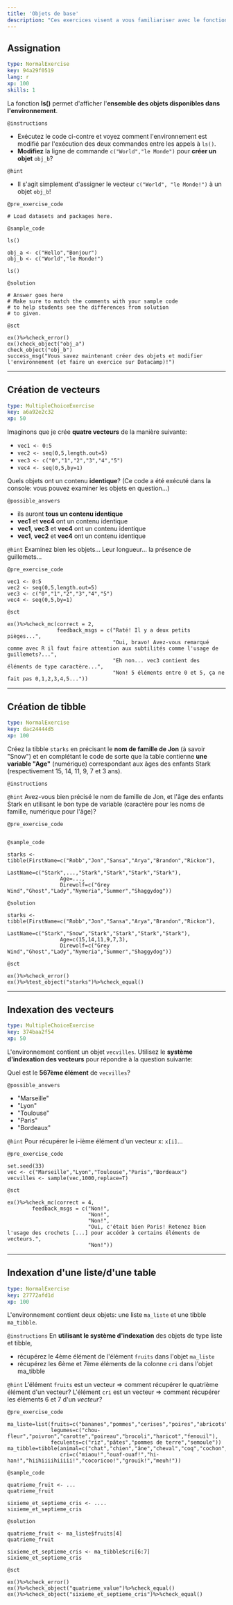 ```yaml
---
title: 'Objets de base'
description: "Ces exercices visent a vous familiariser avec le fonctionnement de R, les objets, l'environnement, etc.\n\nhttp://perso.ens-lyon.fr/lise.vaudor/Supports_formation/startR_1_objets_de_base.html"
---
```


## Assignation

```yaml
type: NormalExercise
key: 94a29f0519
lang: r
xp: 100
skills: 1
```

La fonction **ls()** permet d'afficher l'**ensemble des objets disponibles dans l'environnement**.

`@instructions`
- Exécutez le code ci-contre et voyez comment l'environnement est modifié par l'exécution des deux commandes entre les appels à `ls()`.
- **Modifiez** la ligne de commande `c("World","le Monde")` pour **créer un objet** `obj_b`?

`@hint`
- Il s'agit simplement d'assigner le vecteur `c("World", "le Monde!")` à un objet `obj_b`!

`@pre_exercise_code`
```{r}
# Load datasets and packages here.
```

`@sample_code`
```{r}
ls()

obj_a <- c("Hello","Bonjour")
obj_b <- c("World","le Monde!")

ls()
```

`@solution`
```{r}
# Answer goes here
# Make sure to match the comments with your sample code
# to help students see the differences from solution
# to given.
```

`@sct`
```{r}
ex()%>%check_error()
ex()check_object("obj_a")
check_object("obj_b")
success_msg("Vous savez maintenant créer des objets et modifier l'environnement (et faire un exercice sur Datacamp)!")
```

---

## Création de vecteurs

```yaml
type: MultipleChoiceExercise
key: a6a92e2c32
xp: 50
```

Imaginons que je crée **quatre vecteurs** de la manière suivante:

- `vec1 <- 0:5`
- `vec2 <- seq(0,5,length.out=5)`
- `vec3 <- c("0","1","2","3","4","5")`
- `vec4 <- seq(0,5,by=1)`

Quels objets ont un contenu **identique**? (Ce code a été exécuté dans la console: vous pouvez examiner les objets en question...)

`@possible_answers`
- ils auront **tous un contenu identique**
- **vec1** et **vec4** ont un contenu identique
- **vec1**, **vec3** et **vec4** ont un contenu identique
- **vec1**, **vec2** et **vec4** ont un contenu identique

`@hint`
Examinez bien les objets... Leur longueur... la présence de guillemets...

`@pre_exercise_code`
```{r}
vec1 <- 0:5
vec2 <- seq(0,5,length.out=5)
vec3 <- c("0","1","2","3","4","5")
vec4 <- seq(0,5,by=1)
```

`@sct`
```{r}
ex()%>%check_mc(correct = 2,
                feedback_msgs = c("Raté! Il y a deux petits pièges...",
                                  "Oui, bravo! Avez-vous remarqué comme avec R il faut faire attention aux subtilités comme l'usage de guillemets?...",
                                  "Eh non... vec3 contient des éléments de type caractère...",
                                  "Non! 5 éléments entre 0 et 5, ça ne fait pas 0,1,2,3,4,5..."))				
```

---

## Création de tibble

```yaml
type: NormalExercise
key: dac24444d5
xp: 100
```

Créez la tibble `starks` en précisant le **nom de famille de Jon** (à savoir "Snow") et en complétant le code de sorte que la table contienne **une variable "Age"** (numérique) correspondant aux âges des enfants Stark (respectivement 15, 14, 11, 9, 7 et 3 ans).

`@instructions`


`@hint`
Avez-vous bien précisé le nom de famille de Jon, et l'âge des enfants Stark en utilisant le bon type de variable (caractère pour les noms de famille, numérique pour l'âge)?

`@pre_exercise_code`
```{r}

```

`@sample_code`
```{r}
starks <- tibble(FirstName=c("Robb","Jon","Sansa","Arya","Brandon","Rickon"),
                 LastName=c("Stark",...,"Stark","Stark","Stark","Stark"),
                 Age=...,
                 Direwolf=c("Grey Wind","Ghost","Lady","Nymeria","Summer","Shaggydog"))                                          
```

`@solution`
```{r}
starks <- tibble(FirstName=c("Robb","Jon","Sansa","Arya","Brandon","Rickon"),
                 LastName=c("Stark","Snow","Stark","Stark","Stark","Stark"),
                 Age=c(15,14,11,9,7,3),
                 Direwolf=c("Grey Wind","Ghost","Lady","Nymeria","Summer","Shaggydog"))
```

`@sct`
```{r}
ex()%>%check_error()
ex()%>%test_object("starks")%>%check_equal()
```

---

## Indexation des vecteurs

```yaml
type: MultipleChoiceExercise
key: 374baa2f54
xp: 50
```

L'environnement contient un objet `vecvilles`. Utilisez le **système d'indexation des vecteurs** pour répondre à la question suivante:

Quel est le **567ème élément** de `vecvilles`?

`@possible_answers`
- "Marseille"
- "Lyon"
- "Toulouse"
- "Paris"
- "Bordeaux"

`@hint`
Pour récupérer le i-ième élément d'un vecteur x: `x[i]`...

`@pre_exercise_code`
```{r}
set.seed(33)
vec <- c("Marseille","Lyon","Toulouse","Paris","Bordeaux")
vecvilles <- sample(vec,1000,replace=T)
```

`@sct`
```{r}
ex()%>%check_mc(correct = 4,
        feedback_msgs = c("Non!",
                          "Non!",
                          "Non!",
                          "Oui, c'était bien Paris! Retenez bien l'usage des crochets [...] pour accéder à certains éléments de vecteurs.",
                          "Non!"))
```

---

## Indexation d'une liste/d'une table

```yaml
type: NormalExercise
key: 27772afd1d
xp: 100
```

L'environnement contient deux objets: une liste `ma_liste` et une tibble `ma_tibble`.

`@instructions`
En **utilisant le système d'indexation** des objets de type liste et tibble,
- récupérez le 4ème élément de l'élément `fruits` dans l'objet `ma_liste` 
- récupérez les 6ème et 7ème éléments de la colonne `cri` dans l'objet ma_tibble

`@hint`
L'élément `fruits` est un vecteur => comment récupérer le quatrième élément d'un vecteur?
L'élément `cri` est un vecteur => comment récupérer les éléments 6 et 7 d'un _vecteur?_

`@pre_exercise_code`
```{r}
ma_liste=list(fruits=c("bananes","pommes","cerises","poires","abricots"),
              legumes=c("chou-fleur","poivron","carotte","poireau","brocoli","haricot","fenouil"),
              feculents=c("riz","pâtes","pommes de terre","semoule"))
ma_tibble=tibble(animal=c("chat","chien","âne","cheval","coq","cochon","vache"),
                 cri=c("miaou!","ouaf-ouaf!","hi-han!","hiihiiiihiiiii!","cocoricoo!","grouik!","meuh!"))
```

`@sample_code`
```{r}
quatrieme_fruit <- ...
quatrieme_fruit

sixieme_et_septieme_cris <- ....
sixieme_et_septieme_cris
```

`@solution`
```{r}
quatrieme_fruit <- ma_liste$fruits[4]
quatrieme_fruit

sixieme_et_septieme_cris <- ma_tibble$cri[6:7]
sixieme_et_septieme_cris
```

`@sct`
```{r}
ex()%>%check_error()
ex()%>%check_object("quatrieme_value")%>%check_equal()
ex()%>%check_object("sixieme_et_septieme_cris")%>%check_equal()
```
